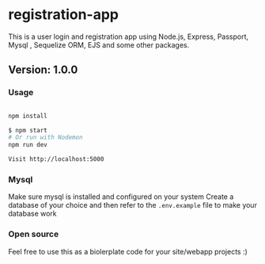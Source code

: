 # registration-app

This is a user login and registration app using Node.js, Express, Passport, Mysql , Sequelize ORM, EJS and some other packages.

## Version: 1.0.0

### Usage

```sh

npm install

```

```sh
$ npm start
# Or run with Nodemon
npm run dev

Visit http://localhost:5000
```

### Mysql

Make sure mysql is installed and configured on your system
Create a database of your choice and then refer to the `.env.example` file to make your database work

### Open source

Feel free to use this as a biolerplate code for your site/webapp projects :)
